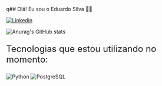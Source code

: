 q## Olá! Eu sou o Eduardo Silva 🖐🏻

[![Linkedin](https://img.shields.io/badge/LinkedIn-0077B5?style=for-the-badge&logo=linkedin&logoColor=white)](https://www.linkedin.com/in/eduardo-silva-9b15a2286/) 

![Anurag's GitHub stats](https://github-readme-stats.vercel.app/api?username=Hotchner&show_icons=true&theme=cobalt)

<div style="display: inline_block">
    <p style="font-size: 1.5rem">Tecnologias que estou utilizando no momento:</p>
    <img alt="Python" src="https://img.shields.io/badge/Python-3776AB?style=for-the-badge&logo=python&logoColor=white"/>
    <img alt="PostgreSQL" src="https://img.shields.io/badge/PostgreSQL-316192?style=for-the-badge&logo=postgresql&logoColor=white"/>
</div>
